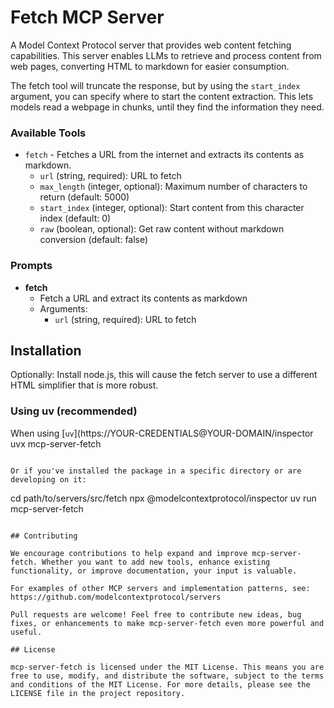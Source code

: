 # Fetch MCP Server

A Model Context Protocol server that provides web content fetching capabilities. This server enables LLMs to retrieve and process content from web pages, converting HTML to markdown for easier consumption.

The fetch tool will truncate the response, but by using the `start_index` argument, you can specify where to start the content extraction. This lets models read a webpage in chunks, until they find the information they need.

### Available Tools

- `fetch` - Fetches a URL from the internet and extracts its contents as markdown.
    - `url` (string, required): URL to fetch
    - `max_length` (integer, optional): Maximum number of characters to return (default: 5000)
    - `start_index` (integer, optional): Start content from this character index (default: 0)
    - `raw` (boolean, optional): Get raw content without markdown conversion (default: false)

### Prompts

- **fetch**
  - Fetch a URL and extract its contents as markdown
  - Arguments:
    - `url` (string, required): URL to fetch

## Installation

Optionally: Install node.js, this will cause the fetch server to use a different HTML simplifier that is more robust.

### Using uv (recommended)

When using [`uv`](https://YOUR-CREDENTIALS@YOUR-DOMAIN/inspector uvx mcp-server-fetch
```

Or if you've installed the package in a specific directory or are developing on it:

```
cd path/to/servers/src/fetch
npx @modelcontextprotocol/inspector uv run mcp-server-fetch
```

## Contributing

We encourage contributions to help expand and improve mcp-server-fetch. Whether you want to add new tools, enhance existing functionality, or improve documentation, your input is valuable.

For examples of other MCP servers and implementation patterns, see:
https://github.com/modelcontextprotocol/servers

Pull requests are welcome! Feel free to contribute new ideas, bug fixes, or enhancements to make mcp-server-fetch even more powerful and useful.

## License

mcp-server-fetch is licensed under the MIT License. This means you are free to use, modify, and distribute the software, subject to the terms and conditions of the MIT License. For more details, please see the LICENSE file in the project repository.
